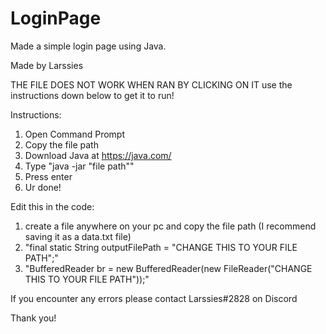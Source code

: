 # LoginPage
Made a simple login page using Java. 

Made by Larssies

THE FILE DOES NOT WORK WHEN RAN BY CLICKING ON IT 
use the instructions down below to get it to run!

Instructions:
1. Open Command Prompt
2. Copy the file path
3. Download Java at https://java.com/
4. Type "java -jar "file path""
5. Press enter
6. Ur done!

Edit this in the code:
1. create a file anywhere on your pc and copy the file path (I recommend saving it as a data.txt file)
1. "final static String outputFilePath = "CHANGE THIS TO YOUR FILE PATH";"
2. "BufferedReader br = new BufferedReader(new FileReader("CHANGE THIS TO YOUR FILE PATH"));"

If you encounter any errors please contact Larssies#2828 on Discord

Thank you!

